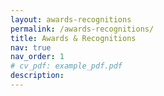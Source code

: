 ```yaml
---
layout: awards-recognitions
permalink: /awards-recognitions/
title: Awards & Recognitions
nav: true
nav_order: 1
# cv_pdf: example_pdf.pdf
description: 
---
```

